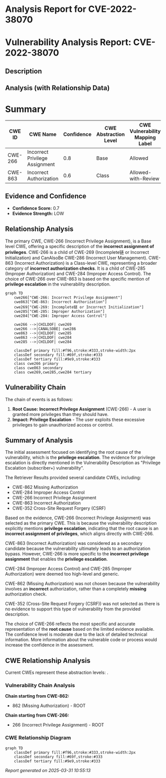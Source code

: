 # Analysis Report for CVE-2022-38070

# Vulnerability Analysis Report: CVE-2022-38070

## Description



## Analysis (with Relationship Data)

# Summary
| CWE ID | CWE Name | Confidence | CWE Abstraction Level | CWE Vulnerability Mapping Label | CWE-Vulnerability Mapping Notes |
|---|---|---|---|---|---|
| CWE-266 | Incorrect Privilege Assignment | 0.8 | Base | Allowed | Primary CWE |
| CWE-863 | Incorrect Authorization | 0.6 | Class | Allowed-with-Review | Secondary Candidate |

## Evidence and Confidence

*   **Confidence Score:** 0.7
*   **Evidence Strength:** LOW

## Relationship Analysis
The primary CWE, CWE-266 (Incorrect Privilege Assignment), is a Base level CWE, offering a specific description of the **incorrect assignment of privileges**. CWE-266 is a child of CWE-269 (Incomplete链 or Incorrect Initialization) and CanAlsoBe CWE-286 (Incorrect User Management).
CWE-863 (Incorrect Authorization) is a Class-level CWE, representing a broader category of **incorrect authorization checks**. It is a child of CWE-285 (Improper Authorization) and CWE-284 (Improper Access Control).
The choice of CWE-266 over CWE-863 is based on the specific mention of **privilege escalation** in the vulnerability description.

```mermaid
graph TD
    cwe266["CWE-266: Incorrect Privilege Assignment"]
    cwe863["CWE-863: Incorrect Authorization"]
    cwe269["CWE-269: Incomplete链 or Incorrect Initialization"]
    cwe285["CWE-285: Improper Authorization"]
    cwe284["CWE-284: Improper Access Control"]

    cwe266 -->|CHILDOF| cwe269
    cwe266 -->|CANALSOBE| cwe286
    cwe863 -->|CHILDOF| cwe285
    cwe863 -->|CHILDOF| cwe284
    cwe285 -->|CHILDOF| cwe284

    classDef primary fill:#f96,stroke:#333,stroke-width:2px
    classDef secondary fill:#69f,stroke:#333
    classDef tertiary fill:#9e9,stroke:#333
    class cwe266 primary
    class cwe863 secondary
    class cwe269,cwe285,cwe284 tertiary
```

## Vulnerability Chain
The chain of events is as follows:
1.  **Root Cause:** **Incorrect Privilege Assignment** (CWE-266) - A user is granted more privileges than they should have.
2.  **Impact:** **Privilege Escalation** - The user exploits these excessive privileges to gain unauthorized access or control.

## Summary of Analysis
The initial assessment focused on identifying the root cause of the vulnerability, which is the **privilege escalation**. The evidence for privilege escalation is directly mentioned in the Vulnerability Description as "Privilege Escalation (subscriber+) vulnerability".

The Retriever Results provided several candidate CWEs, including:
*   CWE-862 Missing Authorization
*   CWE-284 Improper Access Control
*   CWE-266 Incorrect Privilege Assignment
*   CWE-863 Incorrect Authorization
*   CWE-352 Cross-Site Request Forgery (CSRF)

Based on the evidence, CWE-266 (Incorrect Privilege Assignment) was selected as the primary CWE. This is because the vulnerability description explicitly mentions **privilege escalation**, indicating that the root cause is an **incorrect assignment of privileges**, which aligns directly with CWE-266.

CWE-863 (Incorrect Authorization) was considered as a secondary candidate because the vulnerability ultimately leads to an authorization bypass. However, CWE-266 is more specific to the **incorrect privilege assignment** that enables the **privilege escalation**.

CWE-284 (Improper Access Control) and CWE-285 (Improper Authorization) were deemed too high-level and generic.

CWE-862 (Missing Authorization) was not chosen because the vulnerability involves an **incorrect** authorization, rather than a completely **missing** authorization check.

CWE-352 (Cross-Site Request Forgery (CSRF)) was not selected as there is no evidence to support this type of vulnerability from the provided description.

The choice of CWE-266 reflects the most specific and accurate representation of the **root cause** based on the limited evidence available. The confidence level is moderate due to the lack of detailed technical information. More information about the vulnerable code or process would increase the confidence in the assessment.


## CWE Relationship Analysis

Current CWEs represent these abstraction levels: .


### Vulnerability Chain Analysis

**Chain starting from CWE-862:**
- 862 (Missing Authorization) - ROOT


**Chain starting from CWE-266:**
- 266 (Incorrect Privilege Assignment) - ROOT



### CWE Relationship Diagram

```mermaid
graph TD
    classDef primary fill:#f96,stroke:#333,stroke-width:2px
    classDef secondary fill:#69f,stroke:#333
    classDef tertiary fill:#9e9,stroke:#333
```



*Report generated on 2025-03-31 10:55:13*
